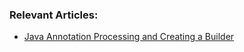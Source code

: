 ### Relevant Articles:
- [Java Annotation Processing and Creating a Builder](http://www.baeldung.com/java-annotation-processing-builder)   
